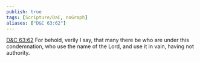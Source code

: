 ```yaml
---
publish: true
tags: [Scripture/DaC, noGraph]
aliases: ["D&C 63:62"]
---
```

[D&C 63:62](https://churchofjesuschrist.org/study/scriptures/dc-testament/dc/63?lang=eng&id=p62#p62) For behold, verily I say, that many there be who are under this condemnation, who use the name of the Lord, and use it in vain, having not authority.
